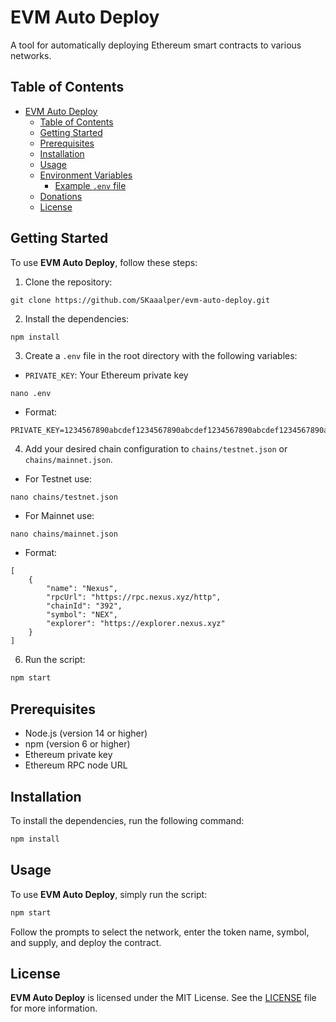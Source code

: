 # EVM Auto Deploy

A tool for automatically deploying Ethereum smart contracts to various networks.

## Table of Contents

- [EVM Auto Deploy](#evm-auto-deploy)
  - [Table of Contents](#table-of-contents)
  - [Getting Started](#getting-started)
  - [Prerequisites](#prerequisites)
  - [Installation](#installation)
  - [Usage](#usage)
  - [Environment Variables](#environment-variables)
    - [Example `.env` file](#example-env-file)
  - [Donations](#donations)
  - [License](#license)

## Getting Started

To use **EVM Auto Deploy**, follow these steps:

1. Clone the repository:

```
git clone https://github.com/SKaaalper/evm-auto-deploy.git
```

2. Install the dependencies:

```bash
npm install
```

3. Create a `.env` file in the root directory with the following variables:
- `PRIVATE_KEY`: Your Ethereum private key
```
nano .env
```
- Format:
```
PRIVATE_KEY=1234567890abcdef1234567890abcdef1234567890abcdef1234567890abcdef
```

4. Add your desired chain configuration to `chains/testnet.json` or `chains/mainnet.json`.
- For Testnet use:
```
nano chains/testnet.json
```
- For Mainnet use:
```
nano chains/mainnet.json
```
- Format:
```
[
    {
        "name": "Nexus",
        "rpcUrl": "https://rpc.nexus.xyz/http",
        "chainId": "392",
        "symbol": "NEX",
        "explorer": "https://explorer.nexus.xyz"
    }
]
```

6. Run the script:

```bash
npm start
```

## Prerequisites

- Node.js (version 14 or higher)
- npm (version 6 or higher)
- Ethereum private key
- Ethereum RPC node URL

## Installation

To install the dependencies, run the following command:

```bash
npm install
```

## Usage

To use **EVM Auto Deploy**, simply run the script:

```bash
npm start
```

Follow the prompts to select the network, enter the token name, symbol, and supply, and deploy the contract.

## License

**EVM Auto Deploy** is licensed under the MIT License. See the [LICENSE](./LICENSE) file for more information.
